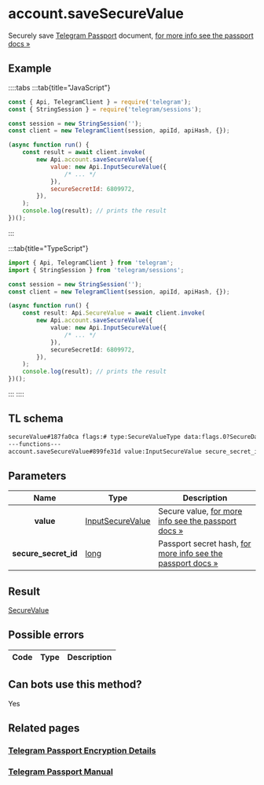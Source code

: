 # account.saveSecureValue

Securely save [Telegram Passport](https://core.telegram.org/passport) document, [for more info see the passport docs »](https://core.telegram.org/passport/encryption#encryption)

## Example

::::tabs
:::tab{title="JavaScript"}

```js
const { Api, TelegramClient } = require('telegram');
const { StringSession } = require('telegram/sessions');

const session = new StringSession('');
const client = new TelegramClient(session, apiId, apiHash, {});

(async function run() {
    const result = await client.invoke(
        new Api.account.saveSecureValue({
            value: new Api.InputSecureValue({
                /* ... */
            }),
            secureSecretId: 6809972,
        }),
    );
    console.log(result); // prints the result
})();
```

:::

:::tab{title="TypeScript"}

```ts
import { Api, TelegramClient } from 'telegram';
import { StringSession } from 'telegram/sessions';

const session = new StringSession('');
const client = new TelegramClient(session, apiId, apiHash, {});

(async function run() {
    const result: Api.SecureValue = await client.invoke(
        new Api.account.saveSecureValue({
            value: new Api.InputSecureValue({
                /* ... */
            }),
            secureSecretId: 6809972,
        }),
    );
    console.log(result); // prints the result
})();
```

:::
::::

## TL schema

```txt
secureValue#187fa0ca flags:# type:SecureValueType data:flags.0?SecureData front_side:flags.1?SecureFile reverse_side:flags.2?SecureFile selfie:flags.3?SecureFile translation:flags.6?Vector<SecureFile> files:flags.4?Vector<SecureFile> plain_data:flags.5?SecurePlainData hash:bytes = SecureValue;
---functions---
account.saveSecureValue#899fe31d value:InputSecureValue secure_secret_id:long = SecureValue;
```

## Parameters

|         Name         | Type                                                                | Description                                                                                                             |
| :------------------: | ------------------------------------------------------------------- | ----------------------------------------------------------------------------------------------------------------------- |
|      **value**       | [InputSecureValue](https://core.telegram.org/type/InputSecureValue) | Secure value, [for more info see the passport docs »](https://core.telegram.org/passport/encryption#encryption)         |
| **secure_secret_id** | [long](https://core.telegram.org/type/long)                         | Passport secret hash, [for more info see the passport docs »](https://core.telegram.org/passport/encryption#encryption) |

## Result

[SecureValue](https://core.telegram.org/type/SecureValue)

## Possible errors

| Code | Type | Description |
| :--: | ---- | ----------- |

## Can bots use this method?

Yes

## Related pages

### [Telegram Passport Encryption Details](https://core.telegram.org/passport/encryption)

### [Telegram Passport Manual](https://core.telegram.org/passport)
